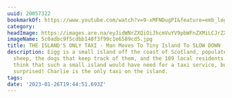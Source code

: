 ```yaml
---
uuid: 20057322
bookmarkOf: https://www.youtube.com/watch?v=9-xMFNDugPI&feature=emb_logo
category: 
headImage: https://images.are.na/eyJidWNrZXQiOiJhcmVuYV9pbWFnZXMiLCJrZXkiOiIyMDA1NzMyMi9vcmlnaW5hbF81YzBhZGJjOWY1Y2RiYjE0MGYzZjk5YzFlNjU4OWNkNS5qcGciLCJlZGl0cyI6eyJyZXNpemUiOnsid2lkdGgiOjEyMDAsImhlaWdodCI6MTIwMCwiZml0IjoiaW5zaWRlIiwid2l0aG91dEVubGFyZ2VtZW50Ijp0cnVlfSwid2VicCI6eyJxdWFsaXR5Ijo5MH0sImpwZWciOnsicXVhbGl0eSI6OTB9LCJyb3RhdGUiOm51bGx9fQ==?bc=0
imageName: 5c0adbc9f5cdbb140f3f99c1e6589cd5.jpg
title: THE ISLAND'S ONLY TAXI - Man Moves To Tiny Island To SLOW DOWN
description: Eigg is a small island off the coast of Scotland, populated mostly by
  sheep, the dogs that keep track of them, and the 109 local residents. You wouldn't
  think that such a small island would have need for a taxi service, but you'll be
  surprised! Charlie is the only taxi on the island.
tags: 
date: '2023-01-26T19:44:51.693Z'
---
```

